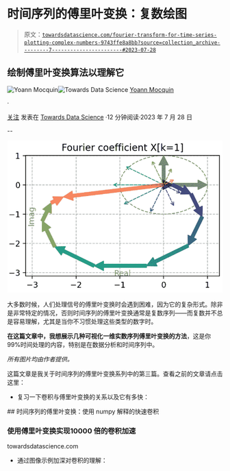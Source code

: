 # 时间序列的傅里叶变换：复数绘图

> 原文：[`towardsdatascience.com/fourier-transform-for-time-series-plotting-complex-numbers-9743ffe8a8bb?source=collection_archive---------7-----------------------#2023-07-28`](https://towardsdatascience.com/fourier-transform-for-time-series-plotting-complex-numbers-9743ffe8a8bb?source=collection_archive---------7-----------------------#2023-07-28)

## 绘制傅里叶变换算法以理解它

[](https://mocquin.medium.com/?source=post_page-----9743ffe8a8bb--------------------------------)![Yoann Mocquin](https://mocquin.medium.com/?source=post_page-----9743ffe8a8bb--------------------------------)[](https://towardsdatascience.com/?source=post_page-----9743ffe8a8bb--------------------------------)![Towards Data Science](https://towardsdatascience.com/?source=post_page-----9743ffe8a8bb--------------------------------) [Yoann Mocquin](https://mocquin.medium.com/?source=post_page-----9743ffe8a8bb--------------------------------)

·

[关注](https://medium.com/m/signin?actionUrl=https%3A%2F%2Fmedium.com%2F_%2Fsubscribe%2Fuser%2F173731d06320&operation=register&redirect=https%3A%2F%2Ftowardsdatascience.com%2Ffourier-transform-for-time-series-plotting-complex-numbers-9743ffe8a8bb&user=Yoann+Mocquin&userId=173731d06320&source=post_page-173731d06320----9743ffe8a8bb---------------------post_header-----------) 发表在 [Towards Data Science](https://towardsdatascience.com/?source=post_page-----9743ffe8a8bb--------------------------------) ·12 分钟阅读·2023 年 7 月 28 日[](https://medium.com/m/signin?actionUrl=https%3A%2F%2Fmedium.com%2F_%2Fvote%2Ftowards-data-science%2F9743ffe8a8bb&operation=register&redirect=https%3A%2F%2Ftowardsdatascience.com%2Ffourier-transform-for-time-series-plotting-complex-numbers-9743ffe8a8bb&user=Yoann+Mocquin&userId=173731d06320&source=-----9743ffe8a8bb---------------------clap_footer-----------)

--

[](https://medium.com/m/signin?actionUrl=https%3A%2F%2Fmedium.com%2F_%2Fbookmark%2Fp%2F9743ffe8a8bb&operation=register&redirect=https%3A%2F%2Ftowardsdatascience.com%2Ffourier-transform-for-time-series-plotting-complex-numbers-9743ffe8a8bb&source=-----9743ffe8a8bb---------------------bookmark_footer-----------)![](img/181123c59bab3c833c451456239aa279.png)

大多数时候，人们处理信号的傅里叶变换时会遇到困难，因为它的复杂形式。除非是非常特定的情况，否则时间序列的傅里叶变换通常是复数序列——而复数并不总是容易理解，尤其是当你不习惯处理这些类型的数字时。

**在这篇文章中，我想展示几种可视化一维实数序列傅里叶变换的方法**，这是你 99%时间处理的内容，特别是在数据分析和时间序列中。

*所有图片均由作者提供。*

这篇文章是我关于时间序列的傅里叶变换系列中的第三篇。查看之前的文章请点击这里：

+   复习一下卷积与傅里叶变换的关系以及它有多快：

[](/fourier-transform-for-time-series-fast-convolution-explained-with-numpy-5a16834a2b99?source=post_page-----9743ffe8a8bb--------------------------------) ## 时间序列的傅里叶变换：使用 numpy 解释的快速卷积

### 使用傅里叶变换实现**10000 倍**的卷积加速

towardsdatascience.com

+   通过图像示例加深对卷积的理解：
